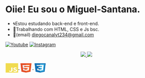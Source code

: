 # Oiie! Eu sou o Miguel-Santana.

- 🌀Estou estudando back-end e front-end.
- 📝Trabalhando com HTML, CSS e Js bsc.
- 💌(email) diegocanalyt234@gmail.com

[![Youtube](https://img.shields.io/badge/YouTube-FF0000?style=for-the-badge&logo=youtube&logoColor=white)](https://www.youtube.com/channel/UCnr0JeCN_R1RnzG6Yn7lvIw/channels)
[![Instagram](https://img.shields.io/badge/Instagram-E4405F?style=for-the-badge&logo=instagram&logoColor=white)](https://www.instagram.com/m1guel_rlk/)

<div align="center">
  <a href="https://github.com/SouzaDev013">
  <img height="180em" src="https://github-readme-stats.vercel.app/api?username=SouzaDev013&show_icons=false&theme=cobalt&include_all_commits=true&count_private=true"/>
  <img height="180em" src="https://github-readme-stats.vercel.app/api/top-langs/?username=SouzaDev013&layout=compact&langs_count=7&theme=cobalt"/>
</div>

<div style="display: inline_block"><br>
  <img align="center" alt="Miguel-Js" height="30" width="40" src="https://raw.githubusercontent.com/devicons/devicon/master/icons/javascript/javascript-plain.svg">
  <img align="center" alt="Miguel-HTML" height="30" width="40" src="https://raw.githubusercontent.com/devicons/devicon/master/icons/html5/html5-original.svg">
  <img align="center" alt="Miguel-CSS" height="30" width="40" src="https://raw.githubusercontent.com/devicons/devicon/master/icons/css3/css3-original.svg">
</div>



